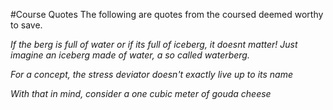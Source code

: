 
#Course Quotes
The following are quotes from the coursed deemed worthy to save.

*If the berg is full of water or if its full of iceberg, it doesnt matter! 
Just imagine an iceberg made of water, a so called waterberg.*

*For a concept, the stress deviator doesn't exactly live up to its name*

*With that in mind, consider a one cubic meter of gouda cheese*